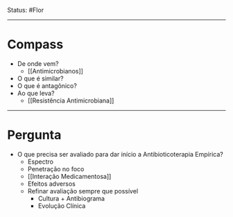 Status: #Flor 

---
# Compass
- De onde vem?
	- [[Antimicrobianos]]
- O que é similar?
- O que é antagônico?
- Ao que leva?
	- [[Resistência Antimicrobiana]]

----
# Pergunta
- O que precisa ser avaliado para dar início a Antibioticoterapia Empírica?
	- Espectro
	- Penetração no foco
	- [[Interação Medicamentosa]]
	- Efeitos adversos
	- Refinar avaliação sempre que possível
		- Cultura + Antibiograma
		- Evolução Clínica
